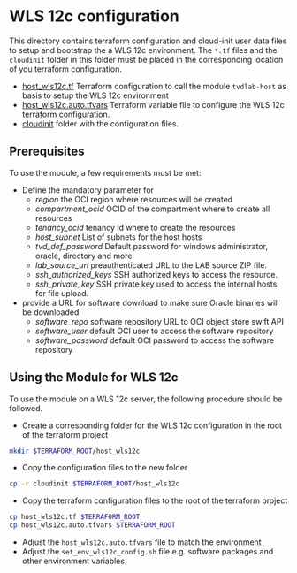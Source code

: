# WLS 12c configuration

This directory contains terraform configuration and cloud-init user data files
to setup and bootstrap the a WLS 12c environment. The `*.tf` files and the
`cloudinit` folder in this folder must be placed in the corresponding location
of you terraform configuration.

- [host_wls12c.tf](host_wls12c.tf) Terraform configuration to call the module
  `tvdlab-host` as basis to setup the WLS 12c environment
- [host_wls12c.auto.tfvars](host_wls12c.auto.tfvars) Terraform variable file to
  configure the WLS 12c terraform configuration.
- [cloudinit](cloudinit) folder with the configuration files.

## Prerequisites

To use the module, a few requirements must be met:

- Define the mandatory parameter for
  - *region* the OCI region where resources will be created
  - *compartment_ocid* OCID of the compartment where to create all resources
  - *tenancy_ocid* tenancy id where to create the resources
  - *host_subnet* List of subnets for the host hosts
  - *tvd_def_password* Default password for windows administrator, oracle, directory and more
  - *lab_source_url* preauthenticated URL to the LAB source ZIP file.
  - *ssh_authorized_keys* SSH authorized keys to access the resource.
  - *ssh_private_key* SSH private key used to access the internal hosts for file upload.
- provide a URL for software download to make sure Oracle binaries will be
  downloaded
  - *software_repo* software repository URL to OCI object store swift API
  - *software_user* default OCI user to access the software repository
  - *software_password* default OCI password to access the software repository

## Using the Module for WLS 12c

To use the module on a WLS 12c server, the following procedure should be followed.

- Create a corresponding folder for the WLS 12c configuration in the root of the terraform project

```bash
mkdir $TERRAFORM_ROOT/host_wls12c
```

- Copy the configuration files to the new folder

```bash
cp -r cloudinit $TERRAFORM_ROOT/host_wls12c
```

- Copy the terraform configuration files to the root of the terraform project

```bash
cp host_wls12c.tf $TERRAFORM_ROOT
cp host_wls12c.auto.tfvars $TERRAFORM_ROOT
```

- Adjust the `host_wls12c.auto.tfvars` file to match the environment
- Adjust the `set_env_wls12c_config.sh` file e.g. software packages and other
  environment variables.
